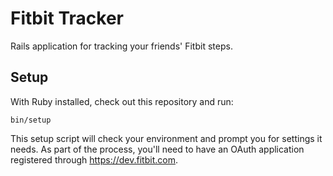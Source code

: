# Fitbit Tracker

Rails application for tracking your friends' Fitbit steps.

## Setup

With Ruby installed, check out this repository and run:

    bin/setup

This setup script will check your environment and prompt you for settings it needs. As part of the process, you'll need to have an OAuth application registered through https://dev.fitbit.com.
